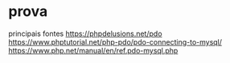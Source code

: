 # prova
principais fontes
https://phpdelusions.net/pdo
https://www.phptutorial.net/php-pdo/pdo-connecting-to-mysql/
https://www.php.net/manual/en/ref.pdo-mysql.php
